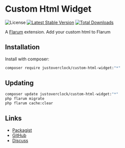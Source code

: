 # Custom Html Widget

![License](https://img.shields.io/badge/license-MIT-blue.svg) [![Latest Stable Version](https://img.shields.io/packagist/v/justoverclock/custom-html-widget.svg)](https://packagist.org/packages/justoverclock/custom-html-widget) [![Total Downloads](https://img.shields.io/packagist/dt/justoverclock/custom-html-widget.svg)](https://packagist.org/packages/justoverclock/custom-html-widget)

A [Flarum](http://flarum.org) extension. Add your custom html to Flarum

## Installation

Install with composer:

```sh
composer require justoverclock/custom-html-widget:"*"
```

## Updating

```sh
composer update justoverclock/custom-html-widget:"*"
php flarum migrate
php flarum cache:clear
```

## Links

- [Packagist](https://packagist.org/packages/justoverclock/custom-html-widget)
- [GitHub](https://github.com/justoverclock/custom-html-widget)
- [Discuss](https://discuss.flarum.org/d/PUT_DISCUSS_SLUG_HERE)
